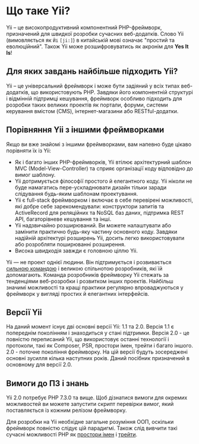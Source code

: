 Що таке Yii?
============

Yii – це високопродуктивний компонентний PHP-фреймворк, призначений для швидкої розробки сучасних веб-додатків.
Слово Yii (вимовляється як `Йі` `[ji:]`) в китайській мові означає "простий та еволюційний".
Також Yii може розшифровуватись як акронім для **Yes It Is**!


Для яких завдань найбільше підходить Yii?
-----------------------------------------

Yii – це універсальний фреймворк і може бути задіяний у всіх типах веб-додатків, що використовують PHP. 
Завдяки його компонентній структурі і відмінній підтримці кешування, фреймворк особливо підходить для розробки 
таких великих проектів як портали, форуми, системи керування вмістом (CMS), інтернет-магазини або RESTful-додатки.


Порівняння Yii з іншими фреймворками
------------------------------------

Якщо ви вже знайомі з іншими фреймворками, вам напевно буде цікаво порівняти їх із Yii:

- Як і багато інших PHP-фреймворків, Yii втілює архітектурний шаблон MVC (Model-View-Controller) та
  сприяє організації коду відповідно до вимог шаблону.
- Yii дотримується філософії простого й елегантного коду. Yii ніколи не буде намагатись пере-ускладнювати дизайн
  тільки заради слідування будь-яким шаблонам проектування.
- Yii є full-stack фреймворком і включає в себе перевірені можливості, які добре себе зарекомендували:
  конструктори запитів та ActiveRecord для реляційних та NoSQL баз даних, підтримка REST API, 
  багаторівневе кешування та інші.
- Yii надзвичайно розширюваний. Ви можете налаштувати або замінити практично будь-яку частину основного коду.
  Завдяки надійній архітектурі розширень Yii, досить легко використовувати або розробляти поширюванні розширення.
- Висока швидкодія завжди є головною ціллю Yii.

Yii — не проект однієї людини. Він підтримується і розвивається [сильною командою](https://www.yiiframework.com/team/) і великою спільнотою розробників,
які їй допомагають. Команда розробників фреймворку Yii стежать за тенденціями веб-розробки і розвитком інших проектів.
Найбільш значимі можливості та кращі практики регулярно впроваджуються у фреймворк у вигляді простих й елегантних інтерфейсів.

Версії Yii
----------

На даний момент існує дві основні версії Yii: 1.1 та 2.0. Версія 1.1 є попереднім поколінням і знаходиться у стані підтримки.
Версія 2.0 - це повністю переписаний Yii, що використовує останні технології і протоколи, такі як Composer, PSR, простори імен,
трейти і багато іншого. 2.0 - поточне покоління фреймворку. На цій версії будуть зосереджені основні зусилля
кілька наступних років. Даний посібник призначений в основному для версії 2.0.


Вимоги до ПЗ і знань
--------------------

Yii 2.0 потребує PHP 7.3.0 та вище. Щоб дізнатися вимоги для окремих можливостей ви можете запустити скрипт перевірки вимог,
який поставляється із кожним релізом фреймворку.

Для розробки на Yii необхідне загальне розуміння ООП, оскільки фреймворк повністю слідує цій парадигмі.
Також слід вивчити такі сучасні можливості PHP як [простори імен](https://www.php.net/manual/en/language.namespaces.php)
і [трейти](https://www.php.net/manual/en/language.oop5.traits.php).
